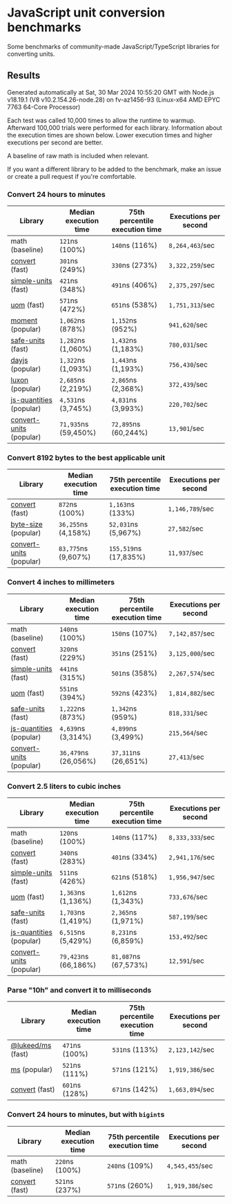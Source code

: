 # JavaScript unit conversion benchmarks

Some benchmarks of community-made JavaScript/TypeScript libraries for converting units.

## Results

<!-- beginblock(results) -->

Generated automatically at Sat, 30 Mar 2024 10:55:20 GMT with Node.js v18.19.1 (V8 v10.2.154.26-node.28) on fv-az1456-93 (Linux-x64 AMD EPYC 7763 64-Core Processor)

Each test was called 10,000 times to allow the runtime to warmup.
Afterward 100,000 trials were performed for each library.
Information about the execution times are shown below.
Lower execution times and higher executions per second are better.

A baseline of raw math is included when relevant.

If you want a different library to be added to the benchmark, make an issue or create a pull request if you're comfortable.

### Convert 24 hours to minutes

| Library                                                            | Median execution time | 75th percentile execution time | Executions per second |
| ------------------------------------------------------------------ | --------------------- | ------------------------------ | --------------------- |
| math (baseline)                                                    | `121`ns (100%)        | `140`ns (116%)                 | `8,264,463`/sec       |
| [convert](https://npmjs.com/package/convert) (fast)                | `301`ns (249%)        | `330`ns (273%)                 | `3,322,259`/sec       |
| [simple-units](https://npmjs.com/package/simple-units) (fast)      | `421`ns (348%)        | `491`ns (406%)                 | `2,375,297`/sec       |
| [uom](https://npmjs.com/package/uom) (fast)                        | `571`ns (472%)        | `651`ns (538%)                 | `1,751,313`/sec       |
| [moment](https://npmjs.com/package/moment) (popular)               | `1,062`ns (878%)      | `1,152`ns (952%)               | `941,620`/sec         |
| [safe-units](https://npmjs.com/package/safe-units) (fast)          | `1,282`ns (1,060%)    | `1,432`ns (1,183%)             | `780,031`/sec         |
| [dayjs](https://npmjs.com/package/dayjs) (popular)                 | `1,322`ns (1,093%)    | `1,443`ns (1,193%)             | `756,430`/sec         |
| [luxon](https://npmjs.com/package/luxon) (popular)                 | `2,685`ns (2,219%)    | `2,865`ns (2,368%)             | `372,439`/sec         |
| [js-quantities](https://npmjs.com/package/js-quantities) (popular) | `4,531`ns (3,745%)    | `4,831`ns (3,993%)             | `220,702`/sec         |
| [convert-units](https://npmjs.com/package/convert-units) (popular) | `71,935`ns (59,450%)  | `72,895`ns (60,244%)           | `13,901`/sec          |

### Convert 8192 bytes to the best applicable unit

| Library                                                            | Median execution time | 75th percentile execution time | Executions per second |
| ------------------------------------------------------------------ | --------------------- | ------------------------------ | --------------------- |
| [convert](https://npmjs.com/package/convert) (fast)                | `872`ns (100%)        | `1,163`ns (133%)               | `1,146,789`/sec       |
| [byte-size](https://npmjs.com/package/byte-size) (popular)         | `36,255`ns (4,158%)   | `52,031`ns (5,967%)            | `27,582`/sec          |
| [convert-units](https://npmjs.com/package/convert-units) (popular) | `83,775`ns (9,607%)   | `155,519`ns (17,835%)          | `11,937`/sec          |

### Convert 4 inches to millimeters

| Library                                                            | Median execution time | 75th percentile execution time | Executions per second |
| ------------------------------------------------------------------ | --------------------- | ------------------------------ | --------------------- |
| math (baseline)                                                    | `140`ns (100%)        | `150`ns (107%)                 | `7,142,857`/sec       |
| [convert](https://npmjs.com/package/convert) (fast)                | `320`ns (229%)        | `351`ns (251%)                 | `3,125,000`/sec       |
| [simple-units](https://npmjs.com/package/simple-units) (fast)      | `441`ns (315%)        | `501`ns (358%)                 | `2,267,574`/sec       |
| [uom](https://npmjs.com/package/uom) (fast)                        | `551`ns (394%)        | `592`ns (423%)                 | `1,814,882`/sec       |
| [safe-units](https://npmjs.com/package/safe-units) (fast)          | `1,222`ns (873%)      | `1,342`ns (959%)               | `818,331`/sec         |
| [js-quantities](https://npmjs.com/package/js-quantities) (popular) | `4,639`ns (3,314%)    | `4,899`ns (3,499%)             | `215,564`/sec         |
| [convert-units](https://npmjs.com/package/convert-units) (popular) | `36,479`ns (26,056%)  | `37,311`ns (26,651%)           | `27,413`/sec          |

### Convert 2.5 liters to cubic inches

| Library                                                            | Median execution time | 75th percentile execution time | Executions per second |
| ------------------------------------------------------------------ | --------------------- | ------------------------------ | --------------------- |
| math (baseline)                                                    | `120`ns (100%)        | `140`ns (117%)                 | `8,333,333`/sec       |
| [convert](https://npmjs.com/package/convert) (fast)                | `340`ns (283%)        | `401`ns (334%)                 | `2,941,176`/sec       |
| [simple-units](https://npmjs.com/package/simple-units) (fast)      | `511`ns (426%)        | `621`ns (518%)                 | `1,956,947`/sec       |
| [uom](https://npmjs.com/package/uom) (fast)                        | `1,363`ns (1,136%)    | `1,612`ns (1,343%)             | `733,676`/sec         |
| [safe-units](https://npmjs.com/package/safe-units) (fast)          | `1,703`ns (1,419%)    | `2,365`ns (1,971%)             | `587,199`/sec         |
| [js-quantities](https://npmjs.com/package/js-quantities) (popular) | `6,515`ns (5,429%)    | `8,231`ns (6,859%)             | `153,492`/sec         |
| [convert-units](https://npmjs.com/package/convert-units) (popular) | `79,423`ns (66,186%)  | `81,087`ns (67,573%)           | `12,591`/sec          |

### Parse "10h" and convert it to milliseconds

| Library                                                   | Median execution time | 75th percentile execution time | Executions per second |
| --------------------------------------------------------- | --------------------- | ------------------------------ | --------------------- |
| [@lukeed/ms](https://npmjs.com/package/@lukeed/ms) (fast) | `471`ns (100%)        | `531`ns (113%)                 | `2,123,142`/sec       |
| [ms](https://npmjs.com/package/ms) (popular)              | `521`ns (111%)        | `571`ns (121%)                 | `1,919,386`/sec       |
| [convert](https://npmjs.com/package/convert) (fast)       | `601`ns (128%)        | `671`ns (142%)                 | `1,663,894`/sec       |

### Convert 24 hours to minutes, but with `bigint`s

| Library                                             | Median execution time | 75th percentile execution time | Executions per second |
| --------------------------------------------------- | --------------------- | ------------------------------ | --------------------- |
| math (baseline)                                     | `220`ns (100%)        | `240`ns (109%)                 | `4,545,455`/sec       |
| [convert](https://npmjs.com/package/convert) (fast) | `521`ns (237%)        | `571`ns (260%)                 | `1,919,386`/sec       |

<!-- endblock(results) -->
